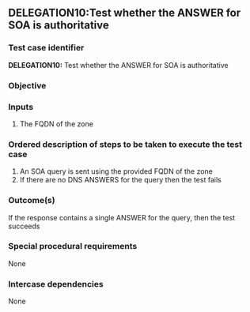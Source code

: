 ## DELEGATION10:Test whether the ANSWER for SOA is authoritative

### Test case identifier
**DELEGATION10:** Test whether the ANSWER for SOA is authoritative 

### Objective

### Inputs
1. The FQDN of the zone

### Ordered description of steps to be taken to execute the test case
1. An SOA query is sent using the provided FQDN of the zone
2. If there are no DNS ANSWERS for the query then the test fails

### Outcome(s)
If the response contains a single ANSWER for the query, then the test succeeds

### Special procedural requirements
None

### Intercase dependencies
None
